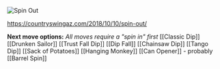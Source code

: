![Spin Out](https://countrytwostep.files.wordpress.com/2020/04/spin-out-gif.gif?w=500)

https://countryswingaz.com/2018/10/10/spin-out/

**Next move options:**
*All moves require a "spin in" first*
[[Classic Dip]]
[[Drunken Sailor]]
[[Trust Fall Dip]]
[[Dip Fall]]
[[Chainsaw Dip]]
[[Tango Dip]]
[[Sack of Potatoes]]
[[Hanging Monkey]]
[[Can Opener]] - probably
[[Barrel Spin]]